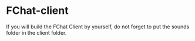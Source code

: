 # FChat-client
If you will build the FChat Client by yourself, do not forget to put the sounds folder in the client folder.
